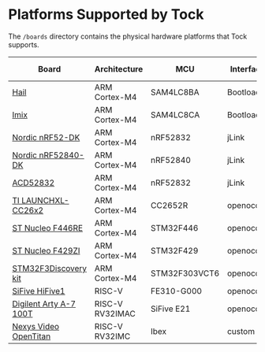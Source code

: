 Platforms Supported by Tock
===========================

The `/boards` directory contains the physical hardware platforms
that Tock supports.

| Board                                                | Architecture    | MCU            | Interface  | App deployment |
|------------------------------------------------------|-----------------|----------------|------------|----------------|
| [Hail](hail/README.md)                               | ARM Cortex-M4   | SAM4LC8BA      | Bootloader | tockloader     |
| [Imix](imix/README.md)                               | ARM Cortex-M4   | SAM4LC8CA      | Bootloader | tockloader     |
| [Nordic nRF52-DK](nordic/nrf52dk/README.md)          | ARM Cortex-M4   | nRF52832       | jLink      | tockloader     |
| [Nordic nRF52840-DK](nordic/nrf52840dk/README.md)    | ARM Cortex-M4   | nRF52840       | jLink      | tockloader     |
| [ACD52832](acd52832/README.md)                       | ARM Cortex-M4   | nRF52832       | jLink      | tockloader     |
| [TI LAUNCHXL-CC26x2](launchxl/README.md)             | ARM Cortex-M4   | CC2652R        | openocd    | tockloader     |
| [ST Nucleo F446RE](nucleo_f446re/README.md)          | ARM Cortex-M4   | STM32F446      | openocd    | custom         |
| [ST Nucleo F429ZI](nucleo_f429zi/README.md)          | ARM Cortex-M4   | STM32F429      | openocd    | custom         |
| [STM32F3Discovery kit](stm32f3discovery/README.md)   | ARM Cortex-M4   | STM32F303VCT6  | openocd    | custom         |
| [SiFive HiFive1](hifive1/README.md)                  | RISC-V          | FE310-G000     | openocd    | tockloader     |
| [Digilent Arty A-7 100T](arty-e21/README.md)         | RISC-V RV32IMAC | SiFive E21     | openocd    | tockloader     |
| [Nexys Video OpenTitan](opentitan/README.md)         | RISC-V RV32IMC  | Ibex           | custom     | custom         |
